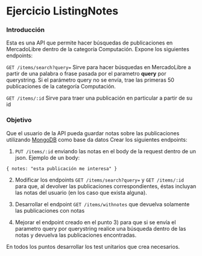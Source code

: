 Ejercicio ListingNotes
=======

### Introducción
Esta es una API que permite hacer búsquedas de publicaciones en MercadoLibre dentro de la categoría Computación.
Expone los siguientes endpoints:

`GET /items/search?query=`
Sirve para hacer búsquedas en MercadoLibre a partir de una palabra o frase pasada por el parametro **query** por querystring.
Si el parámetro query no se envía, trae las primeras 50 publicaciones de la categoría Computación.

`GET /items/:id`
Sirve para traer una publicación en particular a partir de su id

### Objetivo
Que el usuario de la API pueda guardar notas sobre las publicaciones utilizando [MongoDB](https://docs.mongodb.org/ecosystem/drivers/csharp/) como base da datos
Crear los siguientes endpoints:

1) `PUT /items/:id` enviando las notas en el body de la request dentro de un json.
Ejemplo de un body:
```
{ notes: "esta publicación me interesa" }
```

2) Modificar los endpoints `GET /items/search?query=` y `GET /items/:id` para que, al devolver las publicaciones correspondientes, éstas incluyan las notas del usuario (en los caso que exista alguna).

3) Desarrollar el endpoint `GET /items/withnotes` que devuelva solamente las publicaciones con notas

4) Mejorar el endpoint creado en el punto 3) para que si se envía el parametro query por querystring realice una búsqueda dentro de las notas y devuelva las publicaciones encontradas.

En todos los puntos desarrollar los test unitarios que crea necesarios.
